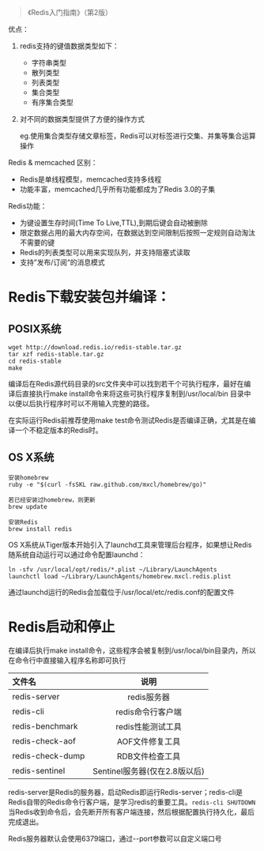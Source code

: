 > 《Redis入门指南》（第2版）

优点：
1. redis支持的键值数据类型如下：
   * 字符串类型
   * 散列类型
   * 列表类型
   * 集合类型
   * 有序集合类型
2. 对不同的数据类型提供了方便的操作方式

    eg.使用集合类型存储文章标签，Redis可以对标签进行交集、并集等集合运算操作

Redis & memcached 区别：
* Redis是单线程模型，memcached支持多线程
* 功能丰富，memcached几乎所有功能都成为了Redis 3.0的子集
  
Redis功能：
* 为键设置生存时间(Time To Live,TTL),到期后键会自动被删除
* 限定数据占用的最大内存空间，在数据达到空间限制后按照一定规则自动淘汰不需要的键
* Redis的列表类型可以用来实现队列，并支持阻塞式读取
* 支持”发布/订阅“的消息模式
  
# Redis下载安装包并编译：

## POSIX系统

```
wget http://download.redis.io/redis-stable.tar.gz
tar xzf redis-stable.tar.gz
cd redis-stable
make
```
编译后在Redis源代码目录的src文件夹中可以找到若干个可执行程序，最好在编译后直接执行make install命令来将这些可执行程序复制到/usr/local/bin 目录中以便以后执行程序时可以不用输入完整的路径。

在实际运行Redis前推荐使用make test命令测试Redis是否编译正确，尤其是在编译一个不稳定版本的Redis时。

## OS X系统

```
安装homebrew
ruby -e "$(curl -fsSKL raw.github.com/mxcl/homebrew/go)"

若已经安装过homebrew，则更新
brew update

安装Redis
brew install redis
```

OS X系统从Tiger版本开始引入了launchd工具来管理后台程序，如果想让Redis随系统自动运行可以通过命令配置launchd：

```
ln -sfv /usr/local/opt/redis/*.plist ~/Library/LaunchAgents
launchctl load ~/Library/LaunchAgents/homebrew.mxcl.redis.plist
```

通过launchd运行的Redis会加载位于/usr/local/etc/redis.conf的配置文件

# Redis启动和停止
在编译后执行make install命令，这些程序会被复制到/usr/local/bin目录内，所以在命令行中直接输入程序名称即可执行

| 文件名 | 说明 | 
|:--------|:--------:|
|redis-server|redis服务器|
|redis-cli|redis命令行客户端|
|redis-benchmark|redis性能测试工具|
|redis-check-aof|AOF文件修复工具|
|redis-check-dump|RDB文件检查工具|
|redis-sentinel|Sentinel服务器(仅在2.8版以后)|

redis-server是Redis的服务器，启动Redis即运行Redis-server；redis-cli是Redis自带的Redis命令行客户端，是学习redis的重要工具。```redis-cli SHUTDOWN ```
当Redis收到命令后，会先断开所有客户端连接，然后根据配置执行持久化，最后完成退出。

Redis服务器默认会使用6379端口，通过--port参数可以自定义端口号

